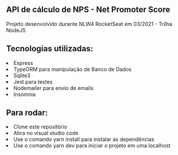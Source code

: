 <h2>API de cálculo de NPS - Net Promoter Score</h2>

<p>Projeto desenvolvido durante NLW4 RocketSeat em 03/2021 - Trilha NodeJS</p>

<h2>Tecnologias utilizadas:</h2>

<li>Express</li>
<li>TypeORM para manipulação de Banco de Dados</li>
<li>Sqlite3</li>
<li>Jest para testes</li>
<li>Nodemailer para envio de emails</li>
<li>Insomnia</li>

<h2>Para rodar:</h2>

<li>Clone este repositório</li>
<li>Abra no visual studio code</li>
<li>Use o comando yarn install para instalar as dependências</li>
<li>Use o comando yarn dev para iniciar o projeto em uma localhost</li>


